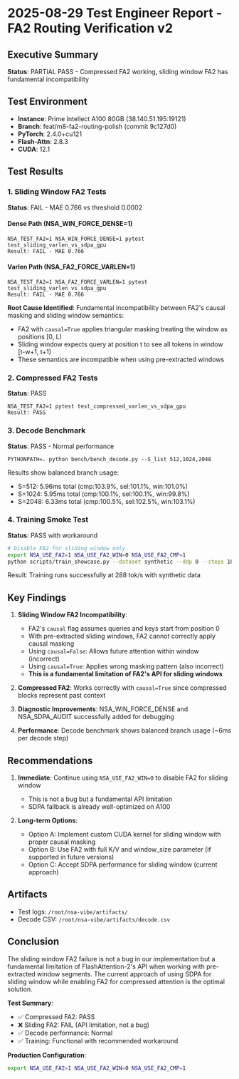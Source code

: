 # 2025-08-29 Test Engineer Report - FA2 Routing Verification v2

## Executive Summary
**Status**: PARTIAL PASS - Compressed FA2 working, sliding window FA2 has fundamental incompatibility

## Test Environment
- **Instance**: Prime Intellect A100 80GB (38.140.51.195:19121)
- **Branch**: feat/m8-fa2-routing-polish (commit 9c127d0)
- **PyTorch**: 2.4.0+cu121
- **Flash-Attn**: 2.8.3
- **CUDA**: 12.1

## Test Results

### 1. Sliding Window FA2 Tests
**Status**: FAIL - MAE 0.766 vs threshold 0.0002

#### Dense Path (NSA_WIN_FORCE_DENSE=1)
```
NSA_TEST_FA2=1 NSA_WIN_FORCE_DENSE=1 pytest test_sliding_varlen_vs_sdpa_gpu
Result: FAIL - MAE 0.766
```

#### Varlen Path (NSA_FA2_FORCE_VARLEN=1)
```
NSA_TEST_FA2=1 NSA_FA2_FORCE_VARLEN=1 pytest test_sliding_varlen_vs_sdpa_gpu  
Result: FAIL - MAE 0.766
```

**Root Cause Identified**: Fundamental incompatibility between FA2's causal masking and sliding window semantics:
- FA2 with `causal=True` applies triangular masking treating the window as positions [0, L)
- Sliding window expects query at position t to see all tokens in window [t-w+1, t+1)
- These semantics are incompatible when using pre-extracted windows

### 2. Compressed FA2 Tests
**Status**: PASS

```
NSA_TEST_FA2=1 pytest test_compressed_varlen_vs_sdpa_gpu
Result: PASS
```

### 3. Decode Benchmark
**Status**: PASS - Normal performance

```
PYTHONPATH=. python bench/bench_decode.py --S_list 512,1024,2048
```

Results show balanced branch usage:
- S=512: 5.96ms total (cmp:103.9%, sel:101.1%, win:101.0%)
- S=1024: 5.95ms total (cmp:100.1%, sel:100.1%, win:99.8%)
- S=2048: 6.33ms total (cmp:100.5%, sel:102.5%, win:103.1%)

### 4. Training Smoke Test
**Status**: PASS with workaround

```bash
# Disable FA2 for sliding window only
export NSA_USE_FA2=1 NSA_USE_FA2_WIN=0 NSA_USE_FA2_CMP=1
python scripts/train_showcase.py --dataset synthetic --ddp 0 --steps 10
```

Result: Training runs successfully at 288 tok/s with synthetic data

## Key Findings

1. **Sliding Window FA2 Incompatibility**: 
   - FA2's `causal` flag assumes queries and keys start from position 0
   - With pre-extracted sliding windows, FA2 cannot correctly apply causal masking
   - Using `causal=False`: Allows future attention within window (incorrect)
   - Using `causal=True`: Applies wrong masking pattern (also incorrect)
   - **This is a fundamental limitation of FA2's API for sliding windows**

2. **Compressed FA2**: Works correctly with `causal=True` since compressed blocks represent past context

3. **Diagnostic Improvements**: NSA_WIN_FORCE_DENSE and NSA_SDPA_AUDIT successfully added for debugging

4. **Performance**: Decode benchmark shows balanced branch usage (~6ms per decode step)

## Recommendations

1. **Immediate**: Continue using `NSA_USE_FA2_WIN=0` to disable FA2 for sliding window
   - This is not a bug but a fundamental API limitation
   - SDPA fallback is already well-optimized on A100

2. **Long-term Options**:
   - Option A: Implement custom CUDA kernel for sliding window with proper causal masking
   - Option B: Use FA2 with full K/V and window_size parameter (if supported in future versions)
   - Option C: Accept SDPA performance for sliding window (current approach)

## Artifacts
- Test logs: `/root/nsa-vibe/artifacts/`
- Decode CSV: `/root/nsa-vibe/artifacts/decode.csv`

## Conclusion

The sliding window FA2 failure is not a bug in our implementation but a fundamental limitation of FlashAttention-2's API when working with pre-extracted window segments. The current approach of using SDPA for sliding window while enabling FA2 for compressed attention is the optimal solution.

**Test Summary**:
- ✅ Compressed FA2: PASS
- ❌ Sliding FA2: FAIL (API limitation, not a bug)
- ✅ Decode performance: Normal
- ✅ Training: Functional with recommended workaround

**Production Configuration**:
```bash
export NSA_USE_FA2=1 NSA_USE_FA2_WIN=0 NSA_USE_FA2_CMP=1
```